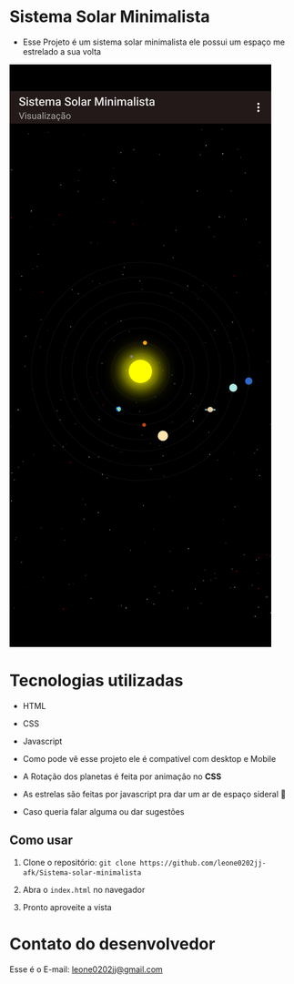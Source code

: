 # Sistema Solar Minimalista

- Esse Projeto é um sistema solar minimalista ele possui um espaço me estrelado a sua volta

![Exemplo:](/src/images/example.png)

# Tecnologias utilizadas

- HTML 
- CSS
- Javascript 

- Como pode vê esse projeto ele é compatível com desktop e Mobile 

- A Rotação dos planetas é feita por animação no **CSS** 

- As estrelas são feitas por javascript pra dar um ar de espaço sideral 🚀

- Caso queria falar alguma ou dar sugestões 
## Como usar

1. Clone o repositório: `git clone https://github.com/leone0202jj-afk/Sistema-solar-minimalista`

2. Abra o `index.html` no navegador

3. Pronto aproveite a vista 

# Contato do desenvolvedor

Esse é o E-mail: leone0202jj@gmail.com
